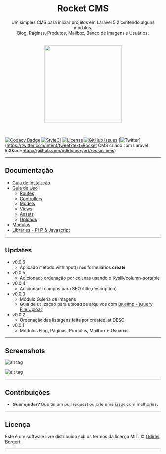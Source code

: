 <div align="center">
	<h1>Rocket CMS</h1>
	<p>
		Um simples CMS para iniciar projetos em Laravel 5.2 contendo alguns módulos. <br>
		Blog, Páginas, Produtos,  Mailbox, Banco de Imagens e Usuários.
	</p>
	<br>
	<img src="http://i.imgur.com/uDYYTwS.png" width="250px">
	<br>
	<br>
	<br>
</div>

[![Codacy Badge](https://api.codacy.com/project/badge/Grade/ad3c062e22ba4c25b8017041b619e217)](https://www.codacy.com/app/odirleiborgert/rocket-planet?utm_source=github.com&amp;utm_medium=referral&amp;utm_content=odirleiborgert/rocket-planet&amp;utm_campaign=Badge_Grade) [![StyleCI](https://styleci.io/repos/60208254/shield?branch=master)](https://styleci.io/repos/60208254) [![License](https://img.shields.io/badge/License-MIT-orange.svg)](https://opensource.org/licenses/MIT) [![GitHub issues](https://img.shields.io/github/issues/odirleiborgert/rocket-cms.svg)](https://github.com/odirleiborgert/rocket-cms/issues) [![Twitter](https://img.shields.io/twitter/url/https/github.com/odirleiborgert/rocket-cms.svg?style=social)](https://twitter.com/intent/tweet?text=Rocket CMS criado com Laravel 5.2&url=https://github.com/odirleiborgert/rocket-cms)


-----

## Documentação

* [Guia de Instalação](docs/installation.md)
* [Guia de Uso](docs/usage.md)
	* [Routes](docs/usage.md#routes)
	* [Controllers](docs/usage.md#controllers)
	* [Models](docs/usage.md#models)
	* [Views](docs/usage.md#views)
	* [Assets](docs/usage.md#assets)
	* [Uploads](docs/uploads.md)
* [Módulos](docs/modules.md)
* [Libraries - PHP & Javascript](docs/libraries.md)

-----
<a name="updates"></a>
## Updates

* v0.0.6
	* Aplicado método withInput() nos formulários **create**
* v0.0.5
	* Adicionado ordenação por colunas usando o Kyslik/column-sortable
* v0.0.4
	* Adicionado campos para SEO (title,description)
* v0.0.3
	* Módulo Galeria de Imagens
	* Guia de utilização para upload de arquivos com [Blueimp - jQuery File Upload](https://github.com/blueimp/jQuery-File-Upload)
* v0.0.2
	* Ordenação das listagens feita por created_at DESC
* v0.0.1
	* Módulos Blog, Páginas, Produtos, Mailbox e Usuários


-----
<a name="screenshots"></a>
## Screenshots

![alt tag](http://i.imgur.com/Ox6vGP1.png)

![alt tag](http://i.imgur.com/dQQKLzM.png)


-----
<a name="contribuicoes"></a>
## Contribuições
- **Quer ajudar?** Que tal um pull request ou crie uma [issue](https://github.com/odirleiborgert/rocket-cms/issues) com melhorias.


-----
<a name="licenca"></a>
## Licença

Este é um software livre distribuído sob os termos da licença MIT. © 
[Odirlei Borgert](http://www.odirleiborgert.com.br)

-----

